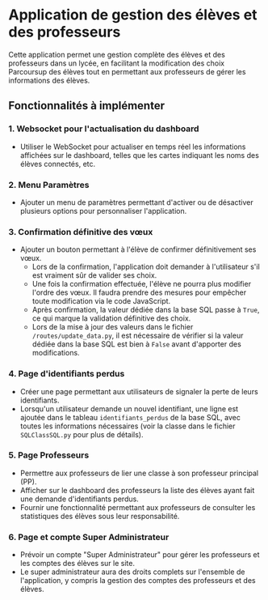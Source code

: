 # Application de gestion des élèves et des professeurs

Cette application permet une gestion complète des élèves et des professeurs dans un lycée, en facilitant la modification des choix Parcoursup des élèves tout en permettant aux professeurs de gérer les informations des élèves. 

## Fonctionnalités à implémenter

### 1. **Websocket pour l'actualisation du dashboard**
   - Utiliser le WebSocket pour actualiser en temps réel les informations affichées sur le dashboard, telles que les cartes indiquant les noms des élèves connectés, etc.

### 2. **Menu Paramètres**
   - Ajouter un menu de paramètres permettant d'activer ou de désactiver plusieurs options pour personnaliser l'application.

### 3. **Confirmation définitive des vœux**
   - Ajouter un bouton permettant à l'élève de confirmer définitivement ses vœux. 
     - Lors de la confirmation, l'application doit demander à l'utilisateur s'il est vraiment sûr de valider ses choix.
     - Une fois la confirmation effectuée, l'élève ne pourra plus modifier l'ordre des vœux. Il faudra prendre des mesures pour empêcher toute modification via le code JavaScript.
     - Après confirmation, la valeur dédiée dans la base SQL passe à `True`, ce qui marque la validation définitive des choix.
     - Lors de la mise à jour des valeurs dans le fichier `/routes/update_data.py`, il est nécessaire de vérifier si la valeur dédiée dans la base SQL est bien à `False` avant d'apporter des modifications.

### 4. **Page d'identifiants perdus**
   - Créer une page permettant aux utilisateurs de signaler la perte de leurs identifiants.
   - Lorsqu'un utilisateur demande un nouvel identifiant, une ligne est ajoutée dans le tableau `identifiants_perdus` de la base SQL, avec toutes les informations nécessaires (voir la classe dans le fichier `SQLClassSQL.py` pour plus de détails).

### 5. **Page Professeurs**
   - Permettre aux professeurs de lier une classe à son professeur principal (PP).
   - Afficher sur le dashboard des professeurs la liste des élèves ayant fait une demande d'identifiants perdus.
   - Fournir une fonctionnalité permettant aux professeurs de consulter les statistiques des élèves sous leur responsabilité.

### 6. **Page et compte Super Administrateur**
   - Prévoir un compte "Super Administrateur" pour gérer les professeurs et les comptes des élèves sur le site.
   - Le super administrateur aura des droits complets sur l'ensemble de l'application, y compris la gestion des comptes des professeurs et des élèves.


